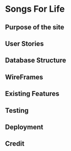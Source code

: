 # Songs For Life

## Purpose of the site

## User Stories

## Database Structure

## WireFrames

## Existing Features

## Testing

## Deployment

## Credit